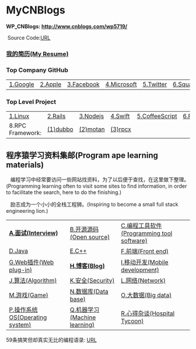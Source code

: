 # MyCNBlogs
<Strong>WP_CNBlogs: http://www.cnblogs.com/wp5719/ </Strong>
<p>&nbsp;Source Code:<a href="https://github.com/wuping5719/MyCNBlogs/tree/master/CNBlogs-SourceCode">URL</a></p>

<h3><a href="https://github.com/wuping5719/MyCNBlogs/tree/master/CNBlogs-SourceCode">我的简历(My Resume)</a></h3>

<h3>Top Company GitHub</h3>
<table>
  <tr>
    <td>
      <a href="https://github.com/google">1.Google</a>
    </td>
    <td>
      <a href="https://github.com/apple">2.Apple</a>
    </td>
    <td>
      <a href="https://github.com/facebook">3.Facebook</a>
    </td>
    <td>
      <a href="https://github.com/microsoft">4.Microsoft</a>
    </td>
    <td>
      <a href="https://github.com/twitter">5.Twitter</a>
    </td>
    <td>
      <a href="https://github.com/square">6.Square</a>
    </td>
    <td>
      <a href="https://github.com/alibaba">7.Alibaba</a>
    </td>
    <td>
      <a href="https://github.com/baidu">8.Baidu</a>
    </td>
  </tr>
</table>

<h3>Top Level Project</h3>
<table>
  <tr>
    <td>
      <a href="https://github.com/torvalds/linux">1.Linux</a>
    </td>
    <td>
      <a href="https://github.com/rails/rails">2.Rails</a>
    </td>
    <td>
      <a href="https://github.com/nodejs/node">3.Nodejs</a>
    </td>
    <td>
      <a href="https://github.com/apple/swift">4.Swift</a>
    </td>
    <td>
      <a href="https://github.com/jashkenas/coffeescript">5.CoffeeScript</a>
    </td>
    <td>
      <a href="https://github.com/ruby/ruby">6.Ruby</a>
    </td>
    <td>
      <a href="https://github.com/realm">7.Realm</a>
    </td>
  </tr>
  <tr>
    <td>
      8.RPC Framework:
    </td>
    <td>
      <a href="http://dubbo.io/">(1)dubbo</a>
    </td>
    <td>
      <a href="https://github.com/weibocom/motan">(2)motan</a>
    </td>
    <td>
      <a href="https://github.com/smallnest/rpcx">(3)rpcx</a>
    </td>
  </tr>
</table>

<h2>程序猿学习资料集邮(Program ape learning materials)</h2>
<p>&nbsp; &nbsp;编程学习中经常要访问一些网站找资料，为了以后便于查找，在这里做下整理。(Programming learning often to visit some sites to find information, in order to facilitate the search, here to do the finishing.)</p>
<p>&nbsp; &nbsp;励志成为一个小小的全栈工程狮。(Inspiring to become a small full stack engineering lion.)</p>

<table>
  <tr>
    <td>
      <a href="https://github.com/wuping5719/MyCNBlogs/blob/master/Learning-Notes/Interview.md"><strong>A.面试(Interview)</strong></a>
    </td>
    <td>
      <a href="https://github.com/wuping5719/MyCNBlogs/blob/master/Learning-Notes/SourceCode.md">B.开源源码(Open source)</a>
    </td>
    <td>
      <a href="https://github.com/wuping5719/MyCNBlogs/blob/master/Learning-Notes/Tools.md">C.编程工具软件(Programming tool software)</a>
    </td>
  </tr>
  <tr>
    <td>
      <a href="https://github.com/wuping5719/MyCNBlogs/blob/master/Learning-Notes/Java.md">D.Java</a>
    </td>
    <td>
      <a href="https://github.com/wuping5719/MyCNBlogs/blob/master/Learning-Notes/CPlusPlus.md">E.C++</a>
    </td>
    <td>
      <a href="https://github.com/wuping5719/MyCNBlogs/blob/master/Learning-Notes/Front-End.md">F.前端(Front end)</a>
    </td>
  </tr>
  <tr>
    <td>
      <a href="https://github.com/wuping5719/MyCNBlogs/blob/master/Learning-Notes/WebPlug-Ins.md">G.Web插件(Web plug-in)</a>
    </td>
    <td>
      <a href="https://github.com/wuping5719/MyCNBlogs/blob/master/Learning-Notes/FamousBlogs.md"><strong>H.博客(Blog)</strong></a>
    </td>
    <td>
      <a href="https://github.com/wuping5719/MyCNBlogs/blob/master/Learning-Notes/MobileDevelopment.md">
      I.移动开发(Mobile development)</a>
    </td>
  </tr>
  <tr>
    <td>
      <a href="https://github.com/wuping5719/MyCNBlogs/blob/master/Learning-Notes/Algorithm.md">J.算法(Algorithm)</a>
    </td>
    <td>
      <a href="https://github.com/wuping5719/MyCNBlogs/blob/master/Learning-Notes/Security.md">K.安全(Security)</a>
    </td>
    <td>
      <a href="https://github.com/wuping5719/MyCNBlogs/blob/master/Learning-Notes/Network.md">L.网络(Network)</a>
    </td>
  </tr>
  <tr>
    <td>
      <a href="https://github.com/wuping5719/MyCNBlogs/blob/master/Learning-Notes/Game.md">M.游戏(Game)</a>
    </td>
    <td>
      <a href="https://github.com/wuping5719/MyCNBlogs/blob/master/Learning-Notes/DataBase.md">N.数据库(Data base)</a>
    </td>
    <td>
      <a href="https://github.com/wuping5719/MyCNBlogs/blob/master/Learning-Notes/BigData.md">O.大数据(Big data)</a>
    </td>
  </tr>
  <tr>
    <td>
      <a href="https://github.com/wuping5719/MyCNBlogs/blob/master/Learning-Notes/OperatingSystem.md">P.操作系统OS(Operating system)</a>
    </td>
    <td>
      <a href="https://github.com/wuping5719/MyCNBlogs/blob/master/Learning-Notes/MachineLearning.md">Q.机器学习(Machine learning)</a>
    </td>
    <td>
      <a href="https://github.com/wuping5719/MyCNBlogs/blob/master/Learning-Notes/Experiences.md">R.心得杂谈(Hospital Tycoon)</a>
    </td>
  </tr>
</table>

<p>59条搞笑但却真实无比的编程语录:
  <a href="https://github.com/wuping5719/MyCNBlogs/blob/master/Humor.md">URL</a>
</p>
